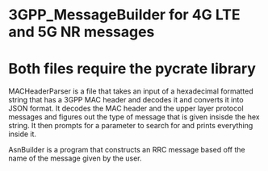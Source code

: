 # 3GPP_MessageBuilder for 4G LTE and 5G NR messages
# Both files require the pycrate library
MACHeaderParser is a file that takes an input of a hexadecimal formatted string that has a 3GPP MAC header and decodes it and converts it into JSON format. It decodes the MAC header and the upper layer protocol messages and figures out the type of message that is given insisde the hex string. It then prompts for a parameter to search for and prints everything inside it. 

AsnBuilder is a program that constructs an RRC message based off the name of the message given by the user.
